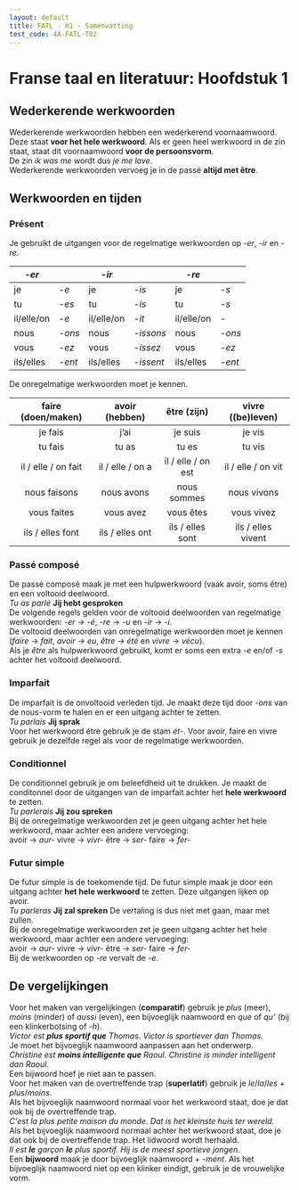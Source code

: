 ```yaml
---
layout: default
title: FATL - H1 - Samenvatting
test_code: 4A-FATL-T02
---
```


# Franse taal en literatuur: Hoofdstuk 1

## Wederkerende werkwoorden

Wederkerende werkwoorden hebben een wederkerend voornaamwoord. Deze staat **voor het hele werkwoord**. Als er geen heel werkwoord in de zin staat, staat dit voornaamwoord **voor de persoonsvorm**.  
De zin *ik was me* wordt dus *je me lave*.  
Wederkerende werkwoorden vervoeg je in de passé **altijd met être**.

## Werkwoorden en tijden

### **Présent**

Je gebruikt de uitgangen voor de regelmatige werkwoorden op *\-er*, *\-ir* en *\-re*.

| *\-er* |  | *\-ir* |  | *\-re* |  |
| ----- | :---- | ----- | :---- | ----- | :---- |
| je | *\-e* | je | *\-is* | je | *\-s* |
| tu | *\-es* | tu | *\-is* | tu | *\-s* |
| il/elle/on | *\-e* | il/elle/on | *\-it* | il/elle/on | *\-* |
| nous | *\-ons* | nous | *\-issons* | nous | *\-ons* |
| vous | *\-ez* | vous | *\-issez* | vous | *\-ez* |
| ils/elles | *\-ent* | ils/elles | *\-issent* | ils/elles | *\-ent* |

De onregelmatige werkwoorden moet je kennen.

| faire (doen/maken) | avoir (hebben) | être (zijn) | vivre ((be)leven) |
| :---: | :---: | :---: | :---: |
| je fais | j’ai | je suis | je vis |
| tu fais | tu as | tu es | tu vis |
| il / elle / on fait | il / elle / on a | il / elle / on est | il / elle / on vit |
| nous faisons | nous avons | nous sommes | nous vivons |
| vous faites | vous avez | vous êtes | vous vivez |
| ils / elles font | ils / elles ont | ils / elles sont | ils / elles vivent |

### **Passé composé**

De passé composé maak je met een hulpwerkwoord (vaak avoir, soms être) en een voltooid deelwoord.  
*Tu as parlé*  **Jij hebt gesproken**  
De volgende regels gelden voor de voltooid deelwoorden van regelmatige werkwoorden: *\-er* → *\-é*, *\-re* → *\-u* en *\-ir* → *\-i*.  
De voltooid deelwoorden van onregelmatige werkwoorden moet je kennen (*faire* → *fait*, *avoir* → *eu*, *être → été* en *vivre* → *vécu*).  
Als je *être* als hulpwerkwoord gebruikt, komt er soms een extra *\-e* en/of *\-s* achter het voltooid deelwoord.

### **Imparfait**

De imparfait is de onvoltooid verleden tijd. Je maakt deze tijd door *\-ons* van de nous-vorm te halen en er een uitgang achter te zetten.  
*Tu parlais*  **Jij sprak**  
Voor het werkwoord étre gebruik je de stam *ét-*. Voor avoir, faire en vivre gebruik je dezelfde regel als voor de regelmatige werkwoorden.

### **Conditionnel**

De conditionnel gebruik je om beleefdheid uit te drukken. Je maakt de conditonnel door de uitgangen van de imparfait achter het **hele werkwoord** te zetten.  
*Tu parlerais*  **Jij zou spreken**  
Bij de onregelmatige werkwoorden zet je geen uitgang achter het hele werkwoord, maar achter een andere vervoeging:  
avoir → *aur-*   vivre → *vivr-*
être → *ser-*   faire → *fer\-*

### **Futur simple**

De futur simple is de toekomende tijd. De futur simple maak je door een uitgang achter **het hele werkwoord** te zetten. Deze uitgangen lijken op avoir.  
*Tu parleras*  **Jij zal spreken**
De vertaling is dus niet met gaan, maar met zullen.  
Bij de onregelmatige werkwoorden zet je geen uitgang achter het hele werkwoord, maar achter een andere vervoeging:  
avoir → *aur-*   vivre → *vivr-*
être → *ser-*   faire → *fer-*  
Bij de werkwoorden op *\-re* vervalt de *\-e*.

## De vergelijkingen

Voor het maken van vergelijkingen (**comparatif**) gebruik je *plus* (meer), *moins* (minder) of *aussi* (even), een bijvoeglijk naamwoord en *que* of *qu’* (bij een klinkerbotsing of *\-h*).  
*Victor est **plus sportif que*** *Thomas*.    *Victor is sportiever dan Thomas.*  
Je moet het bijvoeglijk naamwoord aanpassen aan het onderwerp.  
*Christine est **moins intelligente que** Raoul.*  *Christine is minder intelligent dan Raoul.*  
Een bijwoord hoef je niet aan te passen.  
Voor het maken van de overtreffende trap (**superlatif**) gebruik je *le*/*la*/*les* \+ *plus*/*moins*.  
Als het bijvoeglijk naamwoord normaal voor het werkwoord staat, doe je dat ook bij de overtreffende trap.  
*C'est la plus petite maison du monde.*   *Dat is het kleinste huis ter wereld.*  
Als het bijvoeglijk naamwoord normaal achter het werkwoord staat, doe je dat ook bij de overtreffende trap. Het lidwoord wordt herhaald.  
*Il est **le** garçon **le** plus sportif.*    *Hij is de meest sportieve jongen.*  
Een **bijwoord** maak je door bijvoeglijk naamwoord \+ *\-ment*. Als het bijvoeglijk naamwoord niet op een klinker eindigt, gebruik je de vrouwelijke vorm.  
